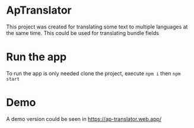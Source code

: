 # ApTranslator

This project was created for translating some text to multiple languages at the same time. This could be used for translating bundle fields

# Run the app

To run the app is only needed clone the project, execute `npm i` then `npm start`

# Demo

A demo version could be seen in https://ap-translator.web.app/

